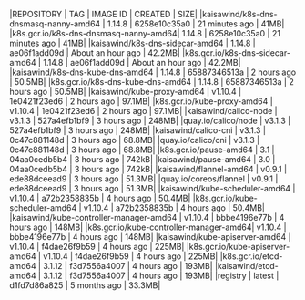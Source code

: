 |REPOSITORY  |                               TAG   |              IMAGE ID     |       CREATED   |          SIZE|
|kaisawind/k8s-dns-dnsmasq-nanny-amd64  |    1.14.8     |         6258e10c35a0    |    21 minutes ago  |    41MB|
|k8s.gcr.io/k8s-dns-dnsmasq-nanny-amd64|     1.14.8     |         6258e10c35a0  |      21 minutes ago |     41MB|
|kaisawind/k8s-dns-sidecar-amd64   |         1.14.8  |           ae06f1add09d  |      About an hour ago |  42.2MB|
|k8s.gcr.io/k8s-dns-sidecar-amd64     |      1.14.8  |            ae06f1add09d  |      About an hour ago  | 42.2MB|
|kaisawind/k8s-dns-kube-dns-amd64   |        1.14.8    |          65887346513a  |      2 hours ago   |      50.5MB|
|k8s.gcr.io/k8s-dns-kube-dns-amd64  |        1.14.8   |           65887346513a  |      2 hours ago   |      50.5MB|
|kaisawind/kube-proxy-amd64     |            v1.10.4   |          1e0421f23ed6  |      2 hours ago   |      97.1MB|
|k8s.gcr.io/kube-proxy-amd64     |           v1.10.4  |           1e0421f23ed6  |      2 hours ago   |      97.1MB|
|kaisawind/calico-node     |                 v3.1.3   |           527a4efb1bf9  |      3 hours ago   |      248MB|
|quay.io/calico/node   |                     v3.1.3    |          527a4efb1bf9 |       3 hours ago   |      248MB|
|kaisawind/calico-cni  |                     v3.1.3    |          0c47c881148d  |      3 hours ago   |      68.8MB|
|quay.io/calico/cni  |                       v3.1.3   |           0c47c881148d  |      3 hours ago    |     68.8MB|
|k8s.gcr.io/pause-amd64  |                   3.1      |           04aa0cedb5b4  |      3 hours ago   |      742kB|
|kaisawind/pause-amd64  |                    3.0      |           04aa0cedb5b4  |      3 hours ago   |      742kB|
|kaisawind/flannel-amd64 |                   v0.9.1   |           ede88dceead9  |      3 hours ago   |      51.3MB|
|quay.io/coreos/flannel   |                  v0.9.1  |            ede88dceead9  |      3 hours ago   |      51.3MB|
|kaisawind/kube-scheduler-amd64  |           v1.10.4   |          a72b2358835b  |      4 hours ago   |      50.4MB|
|k8s.gcr.io/kube-scheduler-amd64  |          v1.10.4   |          a72b2358835b  |      4 hours ago   |      50.4MB|
|kaisawind/kube-controller-manager-amd64  |  v1.10.4   |          bbbe4196e77b  |      4 hours ago   |      148MB|
|k8s.gcr.io/kube-controller-manager-amd64|   v1.10.4   |          bbbe4196e77b  |      4 hours ago   |      148MB|
|kaisawind/kube-apiserver-amd64   |          v1.10.4   |          f4dae26f9b59  |      4 hours ago  |       225MB|
|k8s.gcr.io/kube-apiserver-amd64  |          v1.10.4  |           f4dae26f9b59  |      4 hours ago   |      225MB|
|k8s.gcr.io/etcd-amd64      |                3.1.12   |           f3d7556a4007  |      4 hours ago    |     193MB|
|kaisawind/etcd-amd64    |                   3.1.12   |           f3d7556a4007  |      4 hours ago    |     193MB|
|registry  |                                 latest    |          d1fd7d86a825  |      5 months ago   |     33.3MB|
